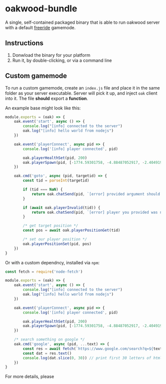 # oakwood-bundle

A single, self-contained packaged binary that is able to run oakwood server with a default [freeride](https://github.com/mafiahub/oakwood-freeride) gamemode.

## Instructions

1. Donwload the binary for your platform
2. Run it, by double-clicking, or via a command line

## Custom gamemode

To run a custom gamemode, create an `index.js` file and place it in the same folder as your server executable. Server will pick it up, and inject `oak` client into it.
The file **should** export a **function**.

An example base might look like this:

```js
module.exports = (oak) => {
    oak.event('start', async () => {
        console.log("[info] connected to the server")
        oak.log("[info] hello world from nodejs")
    })

    oak.event('playerConnect', async pid => {
        console.log('[info] player connected', pid)

        oak.playerHealthSet(pid, 200)
        oak.playerSpawn(pid, [-1774.59301758, -4.88487052917, -2.40491962433], 0.0)
    })

    oak.cmd('goto', async (pid, targetid) => {
        const tid = parseInt(targetid)

        if (tid === NaN) {
            return oak.chatSend(pid, `[error] provided argument should be a valid number`)
        }

        if (await oak.playerInvalid(tid)) {
            return oak.chatSend(pid, `[error] player you provided was not found`)
        }

        /* get target position */
        const pos = await oak.playerPositionGet(tid)

        /* set our player position */
        oak.playerPositionSet(pid, pos)
    })
}
```

Or with a custom dependncy, installed via `npm`:

```js
const fetch = require('node-fetch')

module.exports = (oak) => {
    oak.event('start', async () => {
        console.log("[info] connected to the server")
        oak.log("[info] hello world from nodejs")
    })

    oak.event('playerConnect', async pid => {
        console.log('[info] player connected', pid)

        oak.playerHealthSet(pid, 200)
        oak.playerSpawn(pid, [-1774.59301758, -4.88487052917, -2.40491962433], 0.0)
    })

    /* search something on google */
    oak.cmd('google', async (pid, ...text) => {
        const res = await fetch(`https://www.google.com/search?q=${text}`);
        const dat = res.text()
        console.log(dat.slice(0, 30)) // print first 30 letters of html
    })
}
```

For more details, please 
